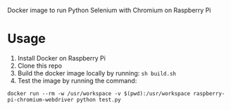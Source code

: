Docker image to run Python Selenium with Chromium on Raspberry Pi

# Usage
1. Install Docker on Raspberry Pi
1. Clone this repo
1. Build the docker image locally by running: `sh build.sh`
1. Test the image by running the command:
```
docker run --rm -w /usr/workspace -v $(pwd):/usr/workspace raspberry-pi-chromium-webdriver python test.py
```

